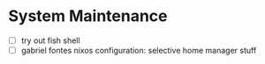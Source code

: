 # System Maintenance
- [ ] try out fish shell
- [ ] gabriel fontes nixos configuration: selective home manager stuff
